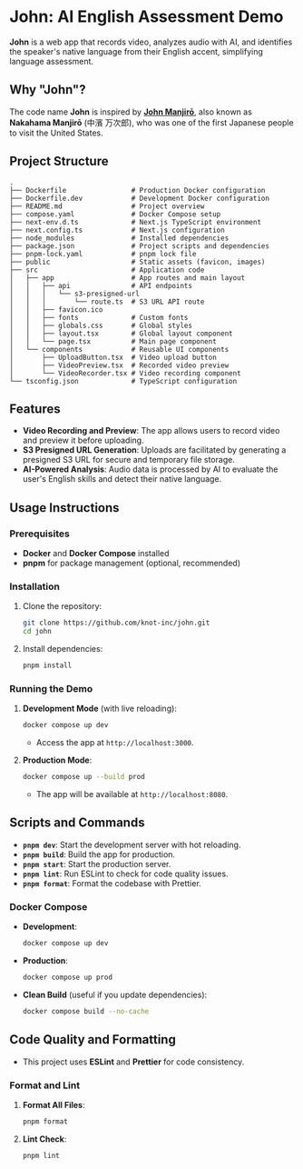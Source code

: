 # John: AI English Assessment Demo

**John** is a web app that records video, analyzes audio with AI, and identifies the speaker's native language from their English accent, simplifying language assessment.

## Why "John"?

The code name **John** is inspired by [**John Manjirō**](https://en.wikipedia.org/wiki/Nakahama_Manjir%C5%8D), also known as **Nakahama Manjirō** (中濱 万次郎), who was one of the first Japanese people to visit the United States.

## Project Structure

```plaintext
.
├── Dockerfile                # Production Docker configuration
├── Dockerfile.dev            # Development Docker configuration
├── README.md                 # Project overview
├── compose.yaml              # Docker Compose setup
├── next-env.d.ts             # Next.js TypeScript environment
├── next.config.ts            # Next.js configuration
├── node_modules              # Installed dependencies
├── package.json              # Project scripts and dependencies
├── pnpm-lock.yaml            # pnpm lock file
├── public                    # Static assets (favicon, images)
├── src                       # Application code
│   ├── app                   # App routes and main layout
│   │   ├── api               # API endpoints
│   │   │   └── s3-presigned-url
│   │   │       └── route.ts  # S3 URL API route
│   │   ├── favicon.ico
│   │   ├── fonts             # Custom fonts
│   │   ├── globals.css       # Global styles
│   │   ├── layout.tsx        # Global layout component
│   │   └── page.tsx          # Main page component
│   └── components            # Reusable UI components
│       ├── UploadButton.tsx  # Video upload button
│       ├── VideoPreview.tsx  # Recorded video preview
│       └── VideoRecorder.tsx # Video recording component
└── tsconfig.json             # TypeScript configuration
```

## Features

- **Video Recording and Preview**: The app allows users to record video and preview it before uploading.
- **S3 Presigned URL Generation**: Uploads are facilitated by generating a presigned S3 URL for secure and temporary file storage.
- **AI-Powered Analysis**: Audio data is processed by AI to evaluate the user's English skills and detect their native language.

## Usage Instructions

### Prerequisites

- **Docker** and **Docker Compose** installed
- **pnpm** for package management (optional, recommended)

### Installation

1. Clone the repository:

   ```bash
   git clone https://github.com/knot-inc/john.git
   cd john
   ```

2. Install dependencies:

   ```bash
   pnpm install
   ```

### Running the Demo

1. **Development Mode** (with live reloading):

   ```bash
   docker compose up dev
   ```

   - Access the app at `http://localhost:3000`.

2. **Production Mode**:

   ```bash
   docker compose up --build prod
   ```

   - The app will be available at `http://localhost:8080`.

## Scripts and Commands

- **`pnpm dev`**: Start the development server with hot reloading.
- **`pnpm build`**: Build the app for production.
- **`pnpm start`**: Start the production server.
- **`pnpm lint`**: Run ESLint to check for code quality issues.
- **`pnpm format`**: Format the codebase with Prettier.

### Docker Compose

- **Development**:

  ```bash
  docker compose up dev
  ```

- **Production**:

  ```bash
  docker compose up prod
  ```

- **Clean Build** (useful if you update dependencies):

  ```bash
  docker compose build --no-cache
  ```

## Code Quality and Formatting

- This project uses **ESLint** and **Prettier** for code consistency.

### Format and Lint

1. **Format All Files**:

   ```bash
   pnpm format
   ```

2. **Lint Check**:

   ```bash
   pnpm lint
   ```

```

```

